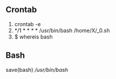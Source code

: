 ## Crontab 

1. crontab -e
2. */1  * * * * /usr/bin/bash /home/X/_0.sh
3. $ whereis bash

## Bash 

save(bash)
*/usr/bin/bash*